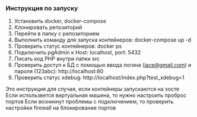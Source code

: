 ### Инструкция по запуску

1. Установить docker, docker-compose
2. Клонировать репозиторий
3. Перейти в папку с репозиторием
4. Выполнить команду для запуска контейнеров: docker-compose up -d
5. Проверить статус контейнеров: docker ps
6. Подключить pgAdmin к Host: localhost, port: 5432
7. Писать код PHP внутри папки src
8. Проверить доступ к БД с помощью ввода логина (iace@gmail.com) и пароля (123abc): http://localhost:80
9. Проверить статус xdebug: http://localhost/index.php?test_xdebug=1
   
Это инструкция для случая, если контейнеры запускаются на хосте
Если использвется виртуальная машина, то нужно настроить проброс портов
Если возникнут проблемы с подключением, то проверить настройки firewall на блокирование портов
